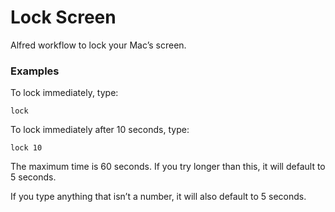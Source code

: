# Lock Screen

Alfred workflow to lock your Mac’s screen.

### Examples

To lock immediately, type:
```
lock
```

To lock immediately after 10 seconds, type:
```
lock 10
```

The maximum time is 60 seconds. If you try longer than this, it will default to 5 seconds. 

If you type anything that isn’t a number, it will also default to 5 seconds.